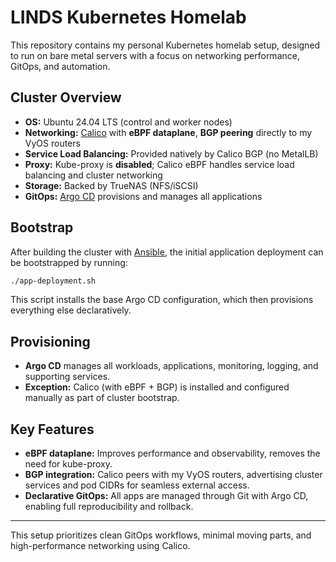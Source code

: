 # LINDS Kubernetes Homelab

This repository contains my personal Kubernetes homelab setup, designed to run on bare metal servers with a focus on networking performance, GitOps, and automation.

## Cluster Overview

* **OS:** Ubuntu 24.04 LTS (control and worker nodes)
* **Networking:** [Calico](https://www.tigera.io/project-calico/) with **eBPF dataplane**, **BGP peering** directly to my VyOS routers
* **Service Load Balancing:** Provided natively by Calico BGP (no MetalLB)
* **Proxy:** Kube-proxy is **disabled**; Calico eBPF handles service load balancing and cluster networking
* **Storage:** Backed by TrueNAS (NFS/iSCSI)
* **GitOps:** [Argo CD](https://argo-cd.readthedocs.io/) provisions and manages all applications

## Bootstrap

After building the cluster with [Ansible](https://github.com/Jayden-Lind/LINDS-Ansible/tree/main/roles/kubernetes), the initial application deployment can be bootstrapped by running:

```bash
./app-deployment.sh
```

This script installs the base Argo CD configuration, which then provisions everything else declaratively.

## Provisioning

* **Argo CD** manages all workloads, applications, monitoring, logging, and supporting services.
* **Exception:** Calico (with eBPF + BGP) is installed and configured manually as part of cluster bootstrap.

## Key Features

* **eBPF dataplane:** Improves performance and observability, removes the need for kube-proxy.
* **BGP integration:** Calico peers with my VyOS routers, advertising cluster services and pod CIDRs for seamless external access.
* **Declarative GitOps:** All apps are managed through Git with Argo CD, enabling full reproducibility and rollback.

---

This setup prioritizes clean GitOps workflows, minimal moving parts, and high-performance networking using Calico.
